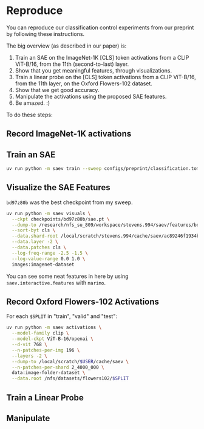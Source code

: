 # Reproduce

You can reproduce our classification control experiments from our preprint by following these instructions.

The big overview (as described in our paper) is:

1. Train an SAE on the ImageNet-1K [CLS] token activations from a CLIP ViT-B/16, from the 11th (second-to-last) layer.
2. Show that you get meaningful features, through visualizations.
3. Train a linear probe on the [CLS] token activations from  a CLIP ViT-B/16, from the 11th layer, on the Oxford Flowers-102 dataset.
4. Show that we get good accuracy.
5. Manipulate the activations using the proposed SAE features.
6. Be amazed. :)

To do these steps:

## Record ImageNet-1K activations

## Train an SAE

```sh
uv run python -m saev train --sweep configs/preprint/classification.toml --data.shard-root /local/scratch/stevens.994/cache/saev/ac89246f1934b45e2f0487298aebe36ad998b6bd252d880c0c9ec5de78d793c8/ --data.patches cls --data.layer -2 --sae.d-vit 768
```

## Visualize the SAE Features

`bd97z80b` was the best checkpoint from my sweep.

```sh
uv run python -m saev visuals \
  --ckpt checkpoints/bd97z80b/sae.pt \
  --dump-to /research/nfs_su_809/workspace/stevens.994/saev/features/bd97z80b \
  --sort-byt cls \
  --data.shard-root /local/scratch/stevens.994/cache/saev/ac89246f1934b45e2f0487298aebe36ad998b6bd252d880c0c9ec5de78d793c8/ \
  --data.layer -2 \
  --data.patches cls \
  --log-freq-range -2.5 -1.5 \
  --log-value-range 0.0 1.0 \
  images:imagenet-dataset
```

You can see some neat features in here by using `saev.interactive.features` with `marimo`.

## Record Oxford Flowers-102 Activations

For each `$SPLIT` in "train", "valid" and "test":

```sh
uv run python -m saev activations \
  --model-family clip \
  --model-ckpt ViT-B-16/openai \
  --d-vit 768 \
  --n-patches-per-img 196 \
  --layers -2 \
  --dump-to /local/scratch/$USER/cache/saev \
  --n-patches-per-shard 2_4000_000 \
  data:image-folder-dataset \
  --data.root /nfs/datasets/flowers102/$SPLIT
```

## Train a Linear Probe



## Manipulate
